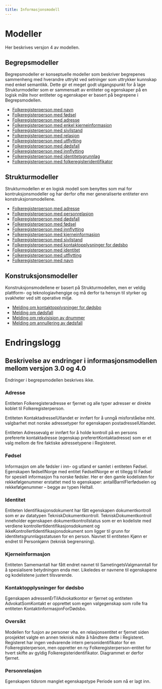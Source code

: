 ```yaml
---
title: Informasjonsmodell
---
```


# Modeller

Her beskrives versjon 4 av modellen.

## Begrepsmodeller

Begrepsmodeller er konseptuelle modeller som beskriver begrepenes sammenheng med hverandre uttrykt ved setninger som uttrykker kunnskap med enkel semantikk. Dette gir et meget godt utgangspunkt for å lage Strukturmodeller som er sammensatt av entiteter og egenskaper på en logisk måte hvor entiteter og egenskaper er basert på begrepene i Begrepsmodellen.

* [Folkeregisterperson med navn](../modeller/18_0_1_5a00172_1452005068403_177360_23285.jpg)
* [Folkeregisterperson med fødsel](../modeller/18_0_1_5a00172_1452005068403_177360_23285.jpg)
* [Folkeregisterperson med adresse](../modeller/18_0_1_5a00172_1452005068403_177360_23285.jpg)
* [Folkeregisterperson med enkel kjerneinformasjon](../modeller/18_0_1_5a00172_1453283686526_815825_39946.jpg)
* [Folkeregisterperson med sivilstand](../modeller/18_0_1_5a00172_1454058654104_983220_43419.jpg)
* [Folkeregisterperson med relasjon](../modeller/18_0_1_5a00172_1454059027092_723196_43915.jpg)
* [Folkeregisterperson med utflytting](../modeller/18_0_1_5a00172_1454070052173_136631_44390.jpg)
* [Folkeregisterperson med dødsfall](../modeller/18_0_1_5a00172_1454314019208_581317_45564.jpg)
* [Folkeregisterperson med innflytting](../modeller/18_0_1_5a00172_1455623625804_592903_30993.jpg)
* [Folkeregisterperson med identitetsgrunnlag](../modeller/18_0_1_5a00172_1455629020847_45096_33261.jpg)
* [Folkeregisterperson med folkeregisteridentifikator](../modeller/18_0_1_5a00172_1455631901173_22467_34203.jpg)



## Strukturmodeller

Strukturmodellen er en logisk modell som benyttes som mal for kontruksjonsmodeller og har derfor ofte mer generaliserte entiteter enn konstruksjonsmodellene.

* [Folkeregisterperson med adresse](../modeller/18_0_1_5a00172_1450278727172_230353_14959.jpg)
* [Folkeregisterperson med personrelasjon](../modeller/18_0_1_5a00172_1457707670494_409007_31677.jpg)
* [Folkeregisterperson med dødsfall](../modeller/18_0_1_5b00175_1434703879388_270554_17720.jpg)
* [Folkeregisterperson med fødsel](../modeller/18_2_5a00172_1461333199284_975812_33312.jpg)
* [Folkeregisterperson med innflytting](../modeller/18_2_5a00172_1461334707302_959492_36953.jpg)
* [Folkeregisterperson med kjerneinformasjon](../modeller/18_2_5a00172_1461335462454_846413_38979.jpg)
* [Folkeregisterperson med sivilstand](../modeller/18_2_5a00172_1486742267042_67085_60133.jpg)
* [Folkeregisterperson med kontaktopplysninger for dødsbo](../modeller/18_2_5a00172_1486990410781_123538_62281.jpg)
* [Folkeregisterperson med identitet](../modeller/18_2_5a00172_1486995006560_52445_64049.jpg)
* [Folkeregisterperson med utflytting](../modeller/18_2_5a00172_1487338698879_978644_54505.jpg)
* [Folkeregisterperson med navn](../modeller/18_2_5a00172_1487778967501_54251_59224.jpg)


## Konstruksjonsmodeller

Konstruksjonsmodellene er basert på Strukturmodellen, men er veldig plattform- og teknologiavhengige og må derfor ta hensyn til styrker og svakheter ved sitt operative miljø.

* [Melding om kontaktopplysninger for dødsbo](../modeller/18_2_5a00172_1485934541192_972218_55110.jpg)
* [Melding om dødsfall](../modeller/18_2_5a00172_1478705212213_605344_40147.jpg)
* [Melding om rekvisisjon av dnummer](../modeller/18_5_5a00172_1499854129681_964831_36130.jpg)
* [Melding om annullering av dødsfall](../modeller/18_5_5a00172_1510835122836_980002_57088.jpg)

# Endringslogg

## Beskrivelse av endringer i informasjonsmodellen mellom versjon 3.0 og 4.0

Endringer i begrepsmodellen beskrives ikke.

### Adresse
Entiteten Folkeregisteradresse er fjernet og alle typer adresser er direkte koblet til Folkeregisterperson.

Entiteten KontaktadresseIUtlandet er innført for å unngå misforståelse mht. valgbarhet mot norske adressetyper for egenskapen postadresseIUtlandet.

Entiteten Adressevalg er innført for å holde kontroll på en persons prefererte kontaktadresse (egenskap preferertKontaktadresse) som er et valg mellom de fire faktiske adressetypene i Registeret.

### Fødsel
Informasjon om alle fødsler i inn- og utland er samlet i entiteten Fødsel. Egenskapen fødselINorge med entitet FødselINorge er et tillegg til Fødsel for spesiell informasjon fra norske fødsler. Her er den gamle kodelisten for rekkefølgenummer erstattet med to egenskaper: antallBarnIFlerfødselen og rekkefølgenummer – begge av typen Heltall.

### Identitet
Entiteten Identifikasjonsdokument har fått egenskapen dokumentkontroll som er av datatypen TekniskDokumentkontroll. TekniskDokumentkontroll inneholder egenskapen dokumentkontrollstatus som er en kodeliste med verdiene kontrollertIdentifikasjonsdokument og ikkeKontrollertIdentifikasjonsdokument som ligger til grunn for identitetsgrunnlagsstatusen for en person.
Navnet til entiteten Kjønn er endret til Personkjønn (teknisk begrensning).

### Kjerneinformasjon
Entiteten Samemantall har fått endret navnet til SametingetsValgmanntall for å spesialisere betydningen enda mer. Likeledes er navnene til egenskapene og kodelistene justert tilsvarende.

### Kontaktopplysninger for dødsbo
Egenskapen adressenErTilAdvokatkontor er fjernet og entiteten AdvokatSomKontakt er opprettet som egen valgegenskap som rolle fra entiteten KontaktinformasjonForDødsbo.

### Oversikt
Modellen for fusjon av personer vha. en relasjonsentitet er fjernet siden prosjektet valgte en annen teknisk måte å håndtere dette i Registeret. Registeret har ingen vedvarende intern personidentifikator for en Folkeregisterperson, men oppretter en ny Folkeregisterperson-entitet for hvert skifte av gyldig Folkeregisteridentifikator. Diagrammet er derfor fjernet.

### Personrelasjon
Egenskapen tidsrom manglet egenskapstype Periode som nå er lagt inn.


